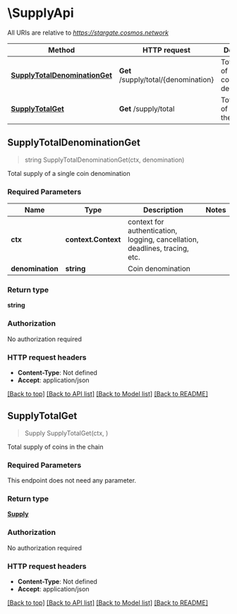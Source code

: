 # \SupplyApi

All URIs are relative to *https://stargate.cosmos.network*

Method | HTTP request | Description
------------- | ------------- | -------------
[**SupplyTotalDenominationGet**](SupplyApi.md#SupplyTotalDenominationGet) | **Get** /supply/total/{denomination} | Total supply of a single coin denomination
[**SupplyTotalGet**](SupplyApi.md#SupplyTotalGet) | **Get** /supply/total | Total supply of coins in the chain



## SupplyTotalDenominationGet

> string SupplyTotalDenominationGet(ctx, denomination)

Total supply of a single coin denomination

### Required Parameters


Name | Type | Description  | Notes
------------- | ------------- | ------------- | -------------
**ctx** | **context.Context** | context for authentication, logging, cancellation, deadlines, tracing, etc.
**denomination** | **string**| Coin denomination | 

### Return type

**string**

### Authorization

No authorization required

### HTTP request headers

- **Content-Type**: Not defined
- **Accept**: application/json

[[Back to top]](#) [[Back to API list]](../README.md#documentation-for-api-endpoints)
[[Back to Model list]](../README.md#documentation-for-models)
[[Back to README]](../README.md)


## SupplyTotalGet

> Supply SupplyTotalGet(ctx, )

Total supply of coins in the chain

### Required Parameters

This endpoint does not need any parameter.

### Return type

[**Supply**](Supply.md)

### Authorization

No authorization required

### HTTP request headers

- **Content-Type**: Not defined
- **Accept**: application/json

[[Back to top]](#) [[Back to API list]](../README.md#documentation-for-api-endpoints)
[[Back to Model list]](../README.md#documentation-for-models)
[[Back to README]](../README.md)

